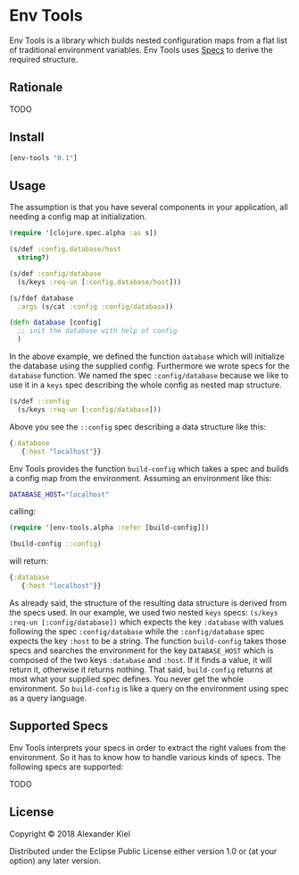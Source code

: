 # Env Tools

Env Tools is a library which builds nested configuration maps from a flat list of traditional environment variables. Env Tools uses [Specs][1] to derive the required structure.

## Rationale

TODO

## Install

```clojure
[env-tools "0.1"]
```

## Usage

The assumption is that you have several components in your application, all needing a config map at initialization.

```clojure
(require '[clojure.spec.alpha :as s])

(s/def :config.database/host
  string?)

(s/def :config/database
  (s/keys :req-un [:config.database/host]))

(s/fdef database
  :args (s/cat :config :config/database))

(defn database [config]
  ;; init the database with help of config
  )
```

In the above example, we defined the function `database` which will initialize the database using the supplied config. Furthermore we wrote specs for the `database` function. We named the spec `:config/database` because we like to use it in a `keys` spec describing the whole config as nested map structure.

```clojure
(s/def ::config
  (s/keys :req-un [:config/database]))
```

Above you see the `::config` spec describing a data structure like this:

```clojure
{:database
   {:host "localhost"}}
```

Env Tools provides the function `build-config` which takes a spec and builds a config map from the environment. Assuming an environment like this:

```bash
DATABASE_HOST="localhost"
```

calling:

```clojure
(require '[env-tools.alpha :refer [build-config]])

(build-config ::config)
```

will return:

```clojure
{:database
   {:host "localhost"}}
```

As already said, the structure of the resulting data structure is derived from the specs used. In our example, we used two nested `keys` specs: `(s/keys :req-un [:config/database])` which expects the key `:database` with values following the spec `:config/database` while the `:config/database` spec expects the key `:host` to be a string. The function `build-config` takes those specs and searches the environment for the key `DATABASE_HOST` which is composed of the two keys `:database` and `:host`. If it finds a value, it will return it, otherwise it returns nothing. That said, `build-config` returns at most what your supplied spec defines. You never get the whole environment. So `build-config` is like a query on the environment using spec as a query language.

## Supported Specs

Env Tools interprets your specs in order to extract the right values from the environment. So it has to know how to handle various kinds of specs. The following specs are supported:

TODO

## License

Copyright © 2018 Alexander Kiel

Distributed under the Eclipse Public License either version 1.0 or (at
your option) any later version.

[1]: <https://clojure.org/guides/spec>
